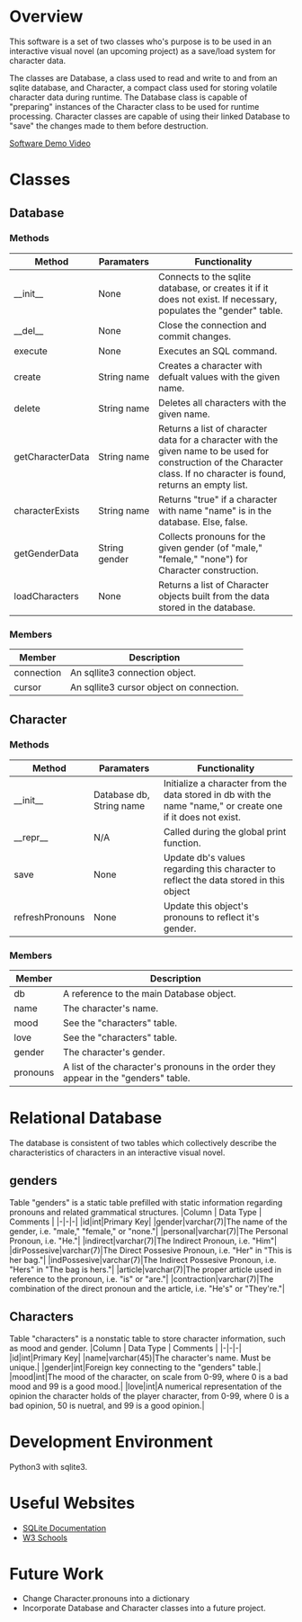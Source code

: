 # Overview

This software is a set of two classes who's purpose is to be used in an interactive visual novel (an upcoming project) as a save/load system for character data. 

The classes are Database, a class used to read and write to and from an sqlite database, and Character, a compact class used for storing volatile character data during runtime. The Database class is capable of "preparing" instances of the Character class to be used for runtime processing. Character classes are capable of using their linked Database to "save" the changes made to them before destruction.

[Software Demo Video](https://youtu.be/XHD3B0O4Xi8)

# Classes

## Database

### Methods

|Method|Paramaters|Functionality|
|-|-|-|
|\_\_init\_\_|None|Connects to the sqlite database, or creates it if it does not exist. If necessary, populates the "gender" table.|
|\_\_del\_\_|None|Close the connection and commit changes.|
|execute|None|Executes an SQL command.|
|create|String name|Creates a character with defualt values with the given name.|
|delete|String name|Deletes all characters with the given name.|
|getCharacterData|String name|Returns a list of character data for a character with the given name to be used for construction of the Character class. If no character is found, returns an empty list.|
|characterExists|String name|Returns "true" if a character with name "name" is in the database. Else, false.|
|getGenderData|String gender|Collects pronouns for the given gender (of "male," "female," "none") for Character construction.|
|loadCharacters|None|Returns a list of Character objects built from the data stored in the database.|

### Members

|Member|Description|
|-|-|
|connection|An sqllite3 connection object.|
|cursor|An sqllite3 cursor object on connection.|

## Character

### Methods

|Method|Paramaters|Functionality|
|-|-|-|
|\_\_init\_\_|Database db, String name| Initialize a character from the data stored in db with the name "name," or create one if it does not exist.|
|\_\_repr\_\_|N/A|Called during the global print function.|
|save|None|Update db's values regarding this character to reflect the data stored in this object|
|refreshPronouns|None|Update this object's pronouns to reflect it's gender.|

### Members

|Member|Description|
|-|-|
|db|A reference to the main Database object.|
|name|The character's name.|
|mood|See the "characters" table.| 
|love|See the "characters" table.| 
|gender|The character's gender.| 
|pronouns|A list of the character's pronouns in the order they appear in the "genders" table.|

# Relational Database

The database is consistent of two tables which collectively describe the characteristics of characters in an interactive visual novel. 

## genders
Table "genders" is a static table prefilled with static information regarding pronouns and related grammatical structures.
|Column | Data Type | Comments |
|-|-|-|
|id|int|Primary Key|
|gender|varchar(7)|The name of the gender, i.e. "male," "female," or "none."|
|personal|varchar(7)|The Personal Pronoun, i.e. "He."|
|indirect|varchar(7)|The Indirect Pronoun, i.e. "Him"|
|dirPossesive|varchar(7)|The Direct Possesive Pronoun, i.e. "Her" in "This is her bag."|
|indPossesive|varchar(7)|The Indirect Possesive Pronoun, i.e. "Hers" in "The bag is hers."|
|article|varchar(7)|The proper article used in reference to the pronoun, i.e. "is" or "are."|
|contraction|varchar(7)|The combination of the direct pronoun and the article, i.e. "He's" or "They're."|

## Characters
Table "characters" is a nonstatic table to store character information, such as mood and gender.
|Column | Data Type | Comments |
|-|-|-|
|id|int|Primary Key|
|name|varchar(45)|The character's name. Must be unique.|
|gender|int|Foreign key connecting to the "genders" table.|
|mood|int|The mood of the character, on scale from 0-99, where 0 is a bad mood and 99 is a good mood.|
|love|int|A numerical representation of the opinion the character holds of the player character, from 0-99, where 0 is a bad opinion, 50 is nuetral, and 99 is a good opinion.|

# Development Environment

Python3 with sqlite3.

# Useful Websites

* [SQLite Documentation](http://sqlite.org/docs.html)
* [W3 Schools](http://w3schools.com)

# Future Work

* Change Character.pronouns into a dictionary
* Incorporate Database and Character classes into a future project.
